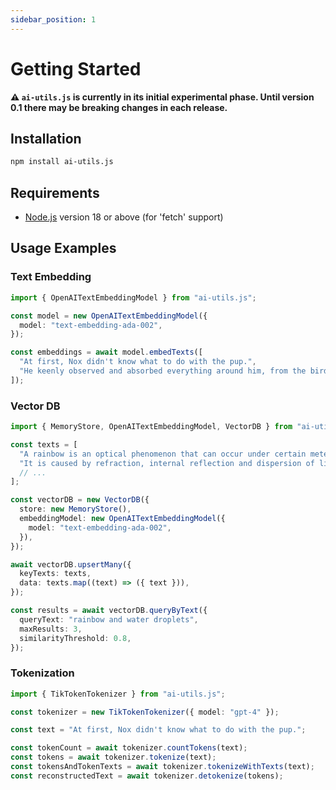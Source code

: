 ```yaml
---
sidebar_position: 1
---
```


# Getting Started

**⚠️ `ai-utils.js` is currently in its initial experimental phase. Until version 0.1 there may be breaking changes in each release.**

## Installation

```bash
npm install ai-utils.js
```

## Requirements

- [Node.js](https://nodejs.org/en/download/) version 18 or above (for 'fetch' support)

## Usage Examples

### Text Embedding

```ts
import { OpenAITextEmbeddingModel } from "ai-utils.js";

const model = new OpenAITextEmbeddingModel({
  model: "text-embedding-ada-002",
});

const embeddings = await model.embedTexts([
  "At first, Nox didn't know what to do with the pup.",
  "He keenly observed and absorbed everything around him, from the birds in the sky to the trees in the forest.",
]);
```

### Vector DB

```ts
import { MemoryStore, OpenAITextEmbeddingModel, VectorDB } from "ai-utils.js";

const texts = [
  "A rainbow is an optical phenomenon that can occur under certain meteorological conditions.",
  "It is caused by refraction, internal reflection and dispersion of light in water droplets resulting in a continuous spectrum of light appearing in the sky.",
  // ...
];

const vectorDB = new VectorDB({
  store: new MemoryStore(),
  embeddingModel: new OpenAITextEmbeddingModel({
    model: "text-embedding-ada-002",
  }),
});

await vectorDB.upsertMany({
  keyTexts: texts,
  data: texts.map((text) => ({ text })),
});

const results = await vectorDB.queryByText({
  queryText: "rainbow and water droplets",
  maxResults: 3,
  similarityThreshold: 0.8,
});
```

### Tokenization

```ts
import { TikTokenTokenizer } from "ai-utils.js";

const tokenizer = new TikTokenTokenizer({ model: "gpt-4" });

const text = "At first, Nox didn't know what to do with the pup.";

const tokenCount = await tokenizer.countTokens(text);
const tokens = await tokenizer.tokenize(text);
const tokensAndTokenTexts = await tokenizer.tokenizeWithTexts(text);
const reconstructedText = await tokenizer.detokenize(tokens);
```
